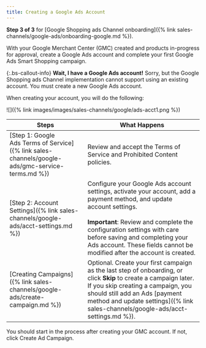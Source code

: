 ```yaml
---
title: Creating a Google Ads Account
---
```



**Step 3 of 3** for [Google Shopping ads Channel onboarding]({% link sales-channels/google-ads/onboarding-google.md %}).

With your Google Merchant Center (GMC) created and products in-progress for approval, create a Google Ads account and complete your first Google Ads Smart Shopping campaign.

{:.bs-callout-info}
**Wait, I have a Google Ads account!** Sorry, but the Google Shopping ads Channel implementation cannot support using an existing account. You must create a new Google Ads account.

When creating your account, you will do the following:

![]({% link images/images/sales-channels/google/ads-acct1.png %})

|Steps|What Happens|
|--|--|
|[Step 1: Google Ads Terms of Service]({% link sales-channels/google-ads/gmc-service-terms.md %})|Review and accept the Terms of Service and Prohibited Content policies.|
|[Step 2: Account Settings]({% link sales-channels/google-ads/acct-settings.md %})|Configure your Google Ads account settings, activate your account, add a payment method, and update account settings.<br/><br/>**Important**: Review and complete the configuration settings with care before saving and completing your Ads account. These fields cannot be modified after the account is created.|
|[Creating Campaigns]({% link sales-channels/google-ads/create-campaign.md %})|Optional. Create your first campaign as the last step of onboarding, or click **Skip** to create a campaign later. If you skip creating a campaign, you should still add an Ads [payment method and update settings]({% link sales-channels/google-ads/acct-settings.md %}).|

You should start in the process after creating your GMC account. If not, click  <span class="btn">Create Ad Campaign</span>.
